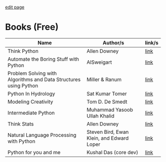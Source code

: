 
[edit page](https://github.com/pymug/pymug/blob/master/data/resources.md)

# Books (Free)

| Name | Author/s | link/s |
|---|---|---|
| Think Python | Allen Downey | [link](http://greenteapress.com/thinkpython2/html/index.html)
| Automate the Boring Stuff with Python | AlSweigart | [link](https://automatetheboringstuff.com) |
| Problem Solving with Algorithms and Data Structures using Python | Miller & Ranum | [link](https://runestone.academy/runestone/books/published/pythonds/index.html) |
| Python In Hydrology | Sat Kumar Tomer | [link](http://www.greenteapress.com/pythonhydro/pythonhydro.pdf) |
| Modeling Creativity | Tom D. De Smedt | [link](https://www.clips.uantwerpen.be/sites/default/files/modeling-creativity.pdf) |
| Intermediate Python | Muhammad Yasoob Ullah Khalid | [link](https://buildmedia.readthedocs.org/media/pdf/intermediatepythongithubio/latest/intermediatepythongithubio.pdf) |
| Think Stats | Allen Downey | [link](http://greenteapress.com/thinkstats2/thinkstats2.pdf) |
| Natural Language Processing with Python | Steven Bird, Ewan Klein, and Edward Loper | [link](http://www.nltk.org/book/) |
| Python for you and me | Kushal Das (core dev) | [link](https://pymbook.readthedocs.io/en/latest/) |